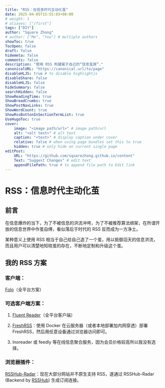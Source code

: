 ```yaml
---
title: "RSS：在信息时代主动化茧"
date: 2025-04-05T15:55:03+08:00
# weight: 1
# aliases: ["/first"]
tags: ["DIY"]
author: "Square Zhong"
# author: ["Me", "You"] # multiple authors
showToc: true
TocOpen: false
draft: false
hidemeta: false
comments: false
description: "使用 RSS 构建属于自己的“信息茧房”."
canonicalURL: "https://canonical.url/to/page"
disableHLJS: true # to disable highlightjs
disableShare: false
disableHLJS: false
hideSummary: false
searchHidden: false
ShowReadingTime: true
ShowBreadCrumbs: true
ShowPostNavLinks: true
ShowWordCount: true
ShowRssButtonInSectionTermList: true
UseHugoToc: true
cover:
    image: "<image path/url>" # image path/url
    alt: "<alt text>" # alt text
    caption: "<text>" # display caption under cover
    relative: false # when using page bundles set this to true
    hidden: true # only hide on current single page
editPost:
    URL: "https://github.com/squarezhong.github.io/content"
    Text: "Suggest Changes" # edit text
    appendFilePath: true # to append file path to Edit link
---
```


# RSS：信息时代主动化茧

## 前言

在信息爆炸的当下，为了不被信息的洪流冲垮，为了不被推荐算法绑架，在所谓开放的信息世界中作茧自缚，看似落后于时代的 RSS 反而成为一方净土。

某种意义上使用 RSS 相当于自己给自己造了一个茧，用以抵御滔天的信息洪流，而且用户可以清楚地知晓茧的存在，不断地定制和升级这个茧。

## 我的 RSS 方案

### 客户端：

[Folo](https://folo.is/)（全平台方案）

### 可选客户端方案：

1. [Fluent Reader](https://github.com/yang991178/fluent-reader)（全平台客户端）
2. [FreshRSS]((https://freshrss.org/index.html))：使用 Docker 在云服务器（或者本地部署加内网穿透）部署 FreshRSS，然后用任意设备通过浏览器访问即可。
    
    
3. Inoreader 或 feedly 等在线信息聚合服务，因为会员价格较高所以我没有选择。

### 浏览器插件：

[RSSHub-Radar](https://github.com/DIYgod/RSSHub-Radar)：现在大部分网站并不原生支持 RSS，遂通过 RSSHub-Radar (Backend by [RSSHub](https://github.com/DIYgod/RSSHub)) 生成订阅连接。
